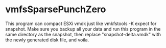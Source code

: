 # vmfsSparsePunchZero
This program can compact ESXi vmdk just like vmkfstools -K expect for snapshot. Make sure you backup all your data and run this program in the same directory as the snapshot, then replace "snapshot-delta.vmdk" with the newly generated disk file, and voila. 
